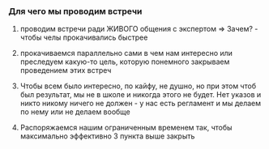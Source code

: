 ### Для чего мы проводим встречи

1. проводим встречи ради ЖИВОГО общения с экспертом
=> Зачем? - чтобы челы прокачивались быстрее

2. прокачиваемся параллельно сами в чем нам интересно или преследуем какую-то цель, которую понемного закрываем проведением этих встреч

3. Чтобы всем было интересно, по кайфу, не душно, но при этом чтоб был результат, мы не в школе и никогда этого не будет.
Нет указов и никто никому ничего не должен - у нас есть регламент и мы делаем по нему или не делаем вообще

4. Распоряжаемся нашим ограниченным временем так, чтобы максимально эффективно 3 пункта выше закрыть